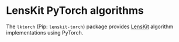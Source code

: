 # LensKit PyTorch algorithms

The `lktorch` (Pip: `lenskit-torch`) package provides [LensKit][] algorithm
implementations using PyTorch.

[LensKit]: https://lkpy.lenskit.org
